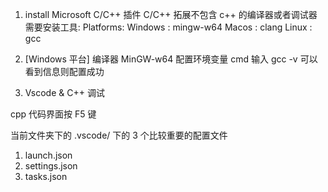1. install Microsoft C/C++ 插件
    C/C++ 拓展不包含 c++ 的编译器或者调试器
    需要安装工具:
        Platforms:
            Windows : mingw-w64
            Macos   : clang
            Linux   : gcc

2. [Windows 平台] 编译器 MinGW-w64
   配置环境变量
   cmd 输入 gcc -v 可以看到信息则配置成功

3. Vscode & C++ 调试

cpp 代码界面按 F5 键 


当前文件夹下的 .vscode/ 下的 3 个比较重要的配置文件
1. launch.json
2. settings.json
3. tasks.json

